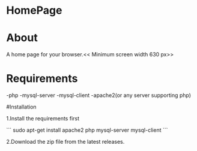 # HomePage

# About
A home page for your browser.<< Minimum screen width 630 px>>

# Requirements
  
  -php 
  -mysql-server
  -mysql-client
  -apache2(or any server supporting php)

#Installation 
    
  1.Install the requirements first
  <p>
    ```
       sudo apt-get install apache2 php mysql-server mysql-client
    ```</p>
  
  2.Download the zip file from the latest releases.

  

